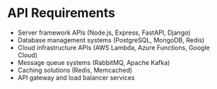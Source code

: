 # API Requirements

- Server framework APIs (Node.js, Express, FastAPI, Django)
- Database management systems (PostgreSQL, MongoDB, Redis)
- Cloud infrastructure APIs (AWS Lambda, Azure Functions, Google Cloud)
- Message queue systems (RabbitMQ, Apache Kafka)
- Caching solutions (Redis, Memcached)
- API gateway and load balancer services
